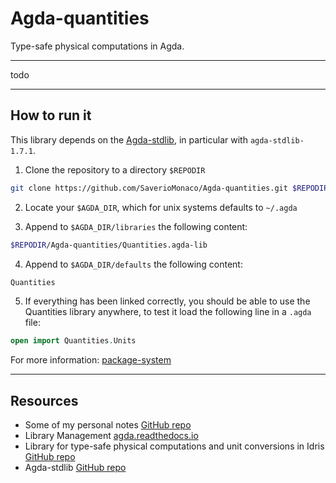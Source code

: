 # Agda-quantities
Type-safe physical computations in Agda.

---
todo

---

## How to run it
This library depends on the [Agda-stdlib](https://github.com/agda/agda-stdlib), in particular with `agda-stdlib-1.7.1`.

1. Clone the repository to a directory `$REPODIR`
```bash
git clone https://github.com/SaverioMonaco/Agda-quantities.git $REPODIR
```

2. Locate your `$AGDA_DIR`, which for unix systems defaults to `~/.agda`

3. Append to `$AGDA_DIR/libraries` the following content:
```bash
$REPODIR/Agda-quantities/Quantities.agda-lib
```
4. Append to `$AGDA_DIR/defaults` the following content:
```bash
Quantities
```
5. If everything has been linked correctly, you should be able to use the Quantities library anywhere, to test it load the following line in a `.agda` file:
```agda
open import Quantities.Units
```


For more information: [package-system](https://agda.readthedocs.io/en/v2.6.0.1/tools/package-system.html)

---
## Resources
* Some of my personal notes [GitHub repo](https://github.com/SaverioMonaco/TypeTheory)
* Library Management [agda.readthedocs.io](https://agda.readthedocs.io/en/v2.6.0.1/tools/package-system.html)
* Library for type-safe physical computations and unit conversions in Idris [GitHub repo](https://github.com/timjb/quantities)
* Agda-stdlib [GitHub repo](https://github.com/agda/agda-stdlib)
